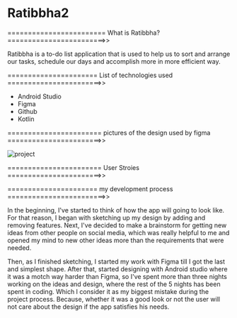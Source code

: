 # Ratibbha2

========================  What is Ratibbha?  ========================>>

Ratibbha is a to-do list application that is used to help us to sort and arrange our tasks, schedule our days and accomplish more in more efficient way.


======================  List of technologies used  =======================>>


- Android Studio
- Figma
- Github
- Kotlin


======================= pictures of the design used by figma =======================>>

![project ](https://user-images.githubusercontent.com/91452250/140121693-47db2b24-6ed9-4254-9983-3fd7d0b221ff.PNG)



=======================  User Stroies  =======================>>


====================== my development process ========================>>

In the beginning, I've started to think of how the app will going to look like. For that reason, I began with sketching up my design by adding and removing features.
Next, I've decided to make a brainstorm for getting new ideas from other people on social media, which was really helpful to me and opened my mind to new other ideas more
than the requirements that were needed.

Then, as I finished sketching, I started my work with Figma till I got the last and simplest shape. After that, started designing with Android studio where it was a motch way harder than Figma, so I've spent more than three nights working on the ideas and design, where the rest of the 5 nights has been spent in coding. Which I consider it as my biggest mistake during the project process. Because, whether it was a good look or not the user will not care about the design if the app satisfies his needs. 



 
